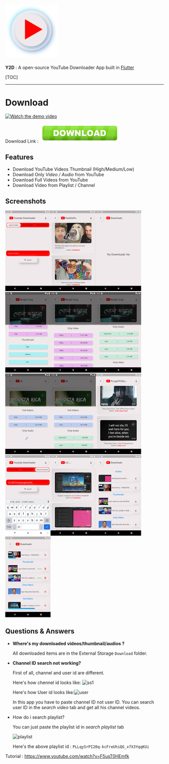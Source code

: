 #  <img src="assets/logo/logo.png" alt="logo" style="zoom:25%;" />

**Y2D** : A open-source YouTube Downloader App built in [Flutter](https://github.com/flutter/flutter)

[TOC]



***

# Download

[![Watch the demo video](https://img.youtube.com/vi/bK68EV-VIyI/maxresdefault.jpg)](https://www.youtube.com/watch?v=bK68EV-VIyI)



Download Link :  <a href="app/app-armeabi-v7a-release.apk"><img src="ss/downbtn.png" style="zoom:25%;" /></a>

## Features

- Download YouTube Videos Thumbnail (High/Medium/Low)
- Download Only *Video / Audio* from YouTube
- Download Full Videos from YouTube
- Download Video from Playlist / Channel



##  Screenshots

<img src="ss/home.png" alt="ss1" style="zoom:25%;" /><img src="ss/Screenshot_1631447795.png" alt="ss1" style="zoom:25%;" /><img src="ss/Screenshot_1631447804.png" alt="ss1" style="zoom:25%;" /><img src="ss/Screenshot_1631447865.png" alt="ss1" style="zoom:25%;" /><img src="ss/Screenshot_1631447882.png" alt="ss1" style="zoom:25%;" /><img src="ss/Screenshot_1631447889.png" alt="ss1" style="zoom:25%;" /><img src="ss/Screenshot_1631447916.png" alt="ss1" style="zoom:25%;" /><img src="ss/Screenshot_1631447919.png" alt="ss1" style="zoom:25%;" /><img src="ss/Screenshot_1631447970.png" alt="ss1" style="zoom:25%;" /><img src="ss/Screenshot_1631447999.png" alt="ss1" style="zoom:25%;" /><img src="ss/Screenshot_1631448253.png" alt="ss1" style="zoom:25%;" /><img src="ss/Screenshot_1631448605.png" alt="ss1" style="zoom:25%;" /><img src="ss/Screenshot_1631448617.png" alt="ss1" style="zoom:25%;" />



## Questions & Answers 

- **Where's my downloaded videos/thumbnail/audios ?**

  All downloaded items are in the External Storage  `Download` folder.

- **Channel ID search not working?**

  First of all, channel and user id are different.

  Here's how chennel id looks like: <img src="/media/Linux/Programming/Flutter/ytdownload/ytdownload/ss/ch.png" alt="ss1">

  Here's how User id looks like:<img src="/media/Linux/Programming/Flutter/ytdownload/ytdownload/ss/pe.png" alt="user" />

  In this app you have to paste channel ID not user ID. You can search user ID in the *search video* tab and get all his channel videos.

- How do i search playlist?

  You can just paste the playlist id in *search playlist* tab

  <img src="/media/Linux/Programming/Flutter/ytdownload/ytdownload/ss/playlist.png" alt="playlist" />

  Here's the above playlist id : `PLLqySrPI20q-kcFreUhiQG_xfX3YqqKUi`

  



Tutorial : https://www.youtube.com/watch?v=F5usT0HEmfk
